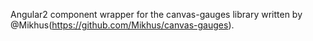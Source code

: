 Angular2 component wrapper for the canvas-gauges library written by @Mikhus(https://github.com/Mikhus/canvas-gauges).